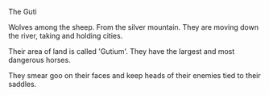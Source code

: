 The Guti

Wolves among the sheep. From the silver mountain. They are moving down the river, taking and holding cities.

Their area of land is called 'Gutium'. They have the largest and most dangerous horses.

They smear goo on their faces and keep heads of their enemies tied to their saddles.